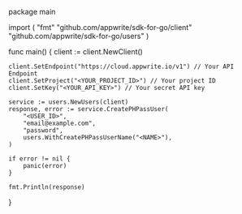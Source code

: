 package main

import (
    "fmt"
    "github.com/appwrite/sdk-for-go/client"
    "github.com/appwrite/sdk-for-go/users"
)

func main() {
    client := client.NewClient()

    client.SetEndpoint("https://cloud.appwrite.io/v1") // Your API Endpoint
    client.SetProject("<YOUR_PROJECT_ID>") // Your project ID
    client.SetKey("<YOUR_API_KEY>") // Your secret API key

    service := users.NewUsers(client)
    response, error := service.CreatePHPassUser(
        "<USER_ID>",
        "email@example.com",
        "password",
        users.WithCreatePHPassUserName("<NAME>"),
    )

    if error != nil {
        panic(error)
    }

    fmt.Println(response)
}
